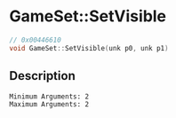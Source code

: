 # GameSet::SetVisible
```c
// 0x00446610
void GameSet::SetVisible(unk p0, unk p1)
```
## Description
```
Minimum Arguments: 2
Maximum Arguments: 2
```
